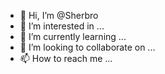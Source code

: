 - 👋 Hi, I’m @Sherbro
- 👀 I’m interested in ...
- 🌱 I’m currently learning ...
- 💞️ I’m looking to collaborate on ...
- 📫 How to reach me ...

<!---
Sherbro/Sherbro is a ✨ special ✨ repository because its `README.md` (this file) appears on your GitHub profile.
You can click the Preview link to take a look at your changes.
--->
